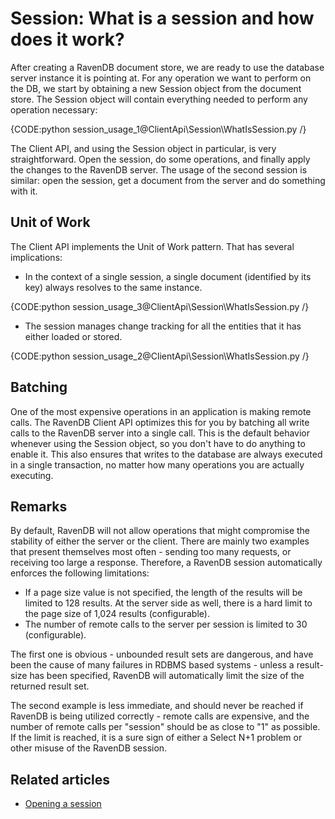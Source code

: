 # Session: What is a session and how does it work?

After creating a RavenDB document store, we are ready to use the database server instance it is pointing at. For any operation we want to perform on the DB, we start by obtaining a new Session object from the document store. The Session object will contain everything needed to perform any operation necessary:

{CODE:python session_usage_1@ClientApi\Session\WhatIsSession.py /}

The Client API, and using the Session object in particular, is very straightforward. Open the session, do some operations, and finally apply the changes to the RavenDB server. The usage of the second session is similar: open the session, get a document from the server and do something with it.

## Unit of Work

The Client API implements the Unit of Work pattern. That has several implications:

* In the context of a single session, a single document (identified by its key) always resolves to the same instance.

{CODE:python session_usage_3@ClientApi\Session\WhatIsSession.py /}

* The session manages change tracking for all the entities that it has either loaded or stored.

{CODE:python session_usage_2@ClientApi\Session\WhatIsSession.py /}

## Batching

One of the most expensive operations in an application is making remote calls. The RavenDB Client API optimizes this for you by batching all write calls to the RavenDB server into a single call. This is the default behavior whenever using the Session object, so you don't have to do anything to enable it. This also ensures that writes to the database are always executed in a single transaction, no matter how many operations you are actually executing.

## Remarks

By default, RavenDB will not allow operations that might compromise the stability of either the server or the client. There are mainly two examples that present themselves most often - sending too many requests, or receiving too large a response. Therefore, a RavenDB session automatically enforces the following limitations:

* If a page size value is not specified, the length of the results will be limited to 128 results. At the server side as well, there is a hard limit to the page size of 1,024 results (configurable).
* The number of remote calls to the server per session is limited to 30 (configurable).

The first one is obvious - unbounded result sets are dangerous, and have been the cause of many failures in RDBMS based systems - unless a result-size has been specified, RavenDB will automatically limit the size of the returned result set.

The second example is less immediate, and should never be reached if RavenDB is being utilized correctly - remote calls are expensive, and the number of remote calls per "session" should be as close to "1" as possible. If the limit is reached, it is a sure sign of either a Select N+1 problem or other misuse of the RavenDB session.

## Related articles

- [Opening a session](./opening-a-session)  

